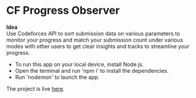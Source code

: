 # CF Progress Observer

<strong>Idea</strong> <br>
Use Codeforces API to sort submission data on various parameters to monitor your progress and match your submission count under various modes with other users to get clear insights and tracks to streamline your progress.
<ul>
  <li>To run this app on your local device, install Node.js.</li>
  <li>Open the terminal and run 'npm i' to install the dependencies.</li>
  <li>Run 'nodemon' to launch the app.</li>
</ul>
The project is live <a href = "">here</a>.
